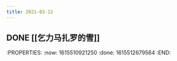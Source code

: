 ```yaml
---
title: 2021-03-12
---
```


## DONE [[乞力马扎罗的雪]] 
:PROPERTIES:
:now: 1615510921250
:done: 1615512679564
:END:
##
